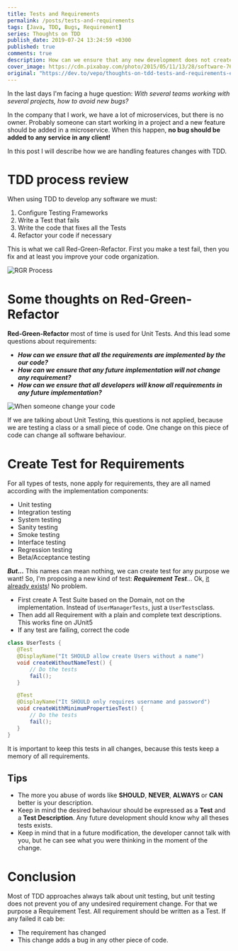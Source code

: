 ```yaml
---
title: Tests and Requirements
permalink: /posts/tests-and-requirements
tags: [Java, TDD, Bugs, Requirement]
series: Thoughts on TDD
publish_date: 2019-07-24 13:24:59 +0300
published: true
comments: true
description: How can we ensure that any new development does not create an undesired behaviour?
cover_image: https://cdn.pixabay.com/photo/2015/05/11/13/28/software-762486_960_720.jpg
original: "https://dev.to/vepo/thoughts-on-tdd-tests-and-requirements-e02"
---
```


In the last days I'm facing a huge question: *With several teams working with several projects, how to avoid new bugs?*

In the company that I work, we have a lot of microservices, but there is no owner. Probably someone can start working in a project and a new feature should be added in a microservice. When this happen, **no bug should be added to any service in any client!**

In this post I will describe how we are handling features changes with TDD.

# TDD process review
When using TDD to develop any software we must:

1. Configure Testing Frameworks
2. Write a Test that fails
3. Write the code that fixes all the Tests
4. Refactor your code if necessary

This is what we call Red-Green-Refactor. First you make a test fail, then you fix and at least you improve your code organization.

![RGR Process](https://s3.amazonaws.com/codecademy-content/programs/tdd-js/articles/red-green-refactor-tdd.png)

# Some thoughts on Red-Green-Refactor

**Red-Green-Refactor** most of time is used for Unit Tests. And this lead some questions about requirements:
* ***How can we ensure that all the requirements are implemented by the our code?***
* ***How can we ensure that any future implementation will not change any requirement?***
* ***How can we ensure that all developers will know all requirements in any future implementation?***

![When someone change your code](https://memeworld.funnyjunk.com/pictures/When+you+have+a+group+project_a71b2c_6624638.jpg)

If we are talking about Unit Testing, this questions is not applied, because we are testing a class or a small piece of code. One change on this piece of code can change all software behaviour.

# Create Test for Requirements

For all types of tests, none apply for requirements, they are all named according with the implementation components:

* Unit testing
* Integration testing
* System testing
* Sanity testing
* Smoke testing
* Interface testing
* Regression testing
* Beta/Acceptance testing

***But...*** This names can mean nothing, we can create test for any purpose we want! So, I'm proposing a new kind of test: ***Requirement Test***... Ok, [it already exists](https://www.tutorialspoint.com/software_testing_dictionary/requirements_based_testing)! No problem.

* First create A Test Suite based on the Domain, not on the implementation. Instead of `UserManagerTests`, just a `UserTests`class. 
* Then add all Requirement with a plain and complete text descriptions. This works fine on JUnit5
* If any test are failing, correct the code

```java
class UserTests {
   @Test
   @DisplayName("It SHOULD allow create Users without a name")
   void createWithoutNameTest() {
       // Do the tests
       fail();
   }

   @Test
   @DisplayName("It SHOULD only requires username and password")
   void createWithMinimumPropertiesTest() {
       // Do the tests
       fail();
   }
}
```

It is important to keep this tests in all changes, because this tests keep a memory of all requirements.

## Tips

* The more you abuse of words like **SHOULD**, **NEVER**, **ALWAYS** or **CAN** better is your description. 
* Keep in mind the desired behaviour should be expressed as a **Test** and a **Test Description**. Any future development should know why all theses tests exists.
* Keep in mind that in a future modification, the developer cannot talk with you, but he can see what you were thinking in the moment of the change.

# Conclusion

Most of TDD approaches always talk about unit testing, but unit testing does not prevent you of any undesired requirement change. For that we purpose a Requirement Test. All requirement should be written as a Test. If any failed it cab be:
* The requirement has changed
* This change adds a bug in any other piece of code.